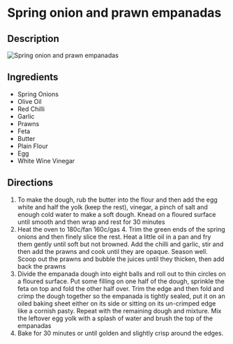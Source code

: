 # Spring onion and prawn empanadas

## Description
![Spring onion and prawn empanadas](https://www.themealdb.com/images/media/meals/1c5oso1614347493.jpg "Spring onion and prawn empanadas")

## Ingredients
- Spring Onions
- Olive Oil
- Red Chilli
- Garlic
- Prawns
- Feta
- Butter
- Plain Flour
- Egg
- White Wine Vinegar

## Directions
1. To make the dough, rub the butter into the flour and then add the egg white and half the yolk (keep the rest), vinegar, a pinch of salt and enough cold water to make a soft dough. Knead on a floured surface until smooth and then wrap and rest for 30 minutes
2. Heat the oven to 180c/fan 160c/gas 4. Trim the green ends of the spring onions and then finely slice the rest. Heat a little oil in a pan and fry them gently until soft but not browned. Add the chilli and garlic, stir and then add the prawns and cook until they are opaque. Season well. Scoop out the prawns and bubble the juices until they thicken, then add back the prawns
3. Divide the empanada dough into eight balls and roll out to thin circles on a floured surface. Put some filling on one half of the dough, sprinkle the feta on top and fold the other half over. Trim the edge and then fold and crimp the dough together so the empanada is tightly sealed, put it on an oiled baking sheet either on its side or sitting on its un-crimped edge like a cornish pasty. Repeat with the remaining dough and mixture. Mix the leftover egg yolk with a splash of water and brush the top of the empanadas
4. Bake for 30 minutes or until golden and slightly crisp around the edges.
